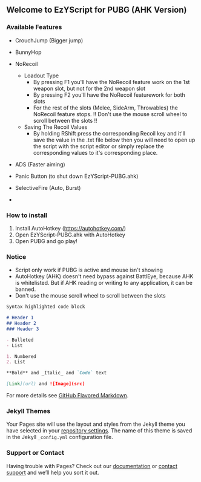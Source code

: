 ## Welcome to EzYScript for PUBG (AHK Version)

### Available Features
- CrouchJump (Bigger jump)
- BunnyHop
- NoRecoil
  - Loadout Type
     - By pressing F1 you'll have the NoRecoil feature work on the 1st weapon slot, but not for the 2nd weapon slot
     - By pressing F2 you'll have the NoRecoil featurework for both slots
     - For the rest of the slots (Melee, SideArm, Throwables) the NoRecoil feature stops.
          !! Don't use the mouse scroll wheel to scroll between the slots !!
  - Saving The Recoil Values
     - By holding RShift press the corresponding Recoil key and it'll save the value in the .txt file below then you will need      to open up the script with the script editor or simply replace the corresponding values to it's corresponding place.

- ADS (Faster aiming)
- Panic Button (to shut down EzYScript-PUBG.ahk)
- SelectiveFire (Auto, Burst)
- 

### How to install
1. Install AutoHotkey (https://autohotkey.com/)
2. Open EzYScript-PUBG.ahk with AutoHotkey
3. Open PUBG and go play!

### Notice
- Script only work if PUBG is active and mouse isn't showing
- AutoHotkey (AHK) doesn't need bypass against BattlEye, because AHK is whitelisted. But if AHK reading or writing to any application, it can be banned.
- Don't use the mouse scroll wheel to scroll between the slots


```markdown
Syntax highlighted code block

# Header 1
## Header 2
### Header 3

- Bulleted
- List

1. Numbered
2. List

**Bold** and _Italic_ and `Code` text

[Link](url) and ![Image](src)
```

For more details see [GitHub Flavored Markdown](https://guides.github.com/features/mastering-markdown/).

### Jekyll Themes

Your Pages site will use the layout and styles from the Jekyll theme you have selected in your [repository settings](https://github.com/EzYDark/EzYScript-PUBG/settings). The name of this theme is saved in the Jekyll `_config.yml` configuration file.

### Support or Contact

Having trouble with Pages? Check out our [documentation](https://help.github.com/categories/github-pages-basics/) or [contact support](https://github.com/contact) and we’ll help you sort it out.
